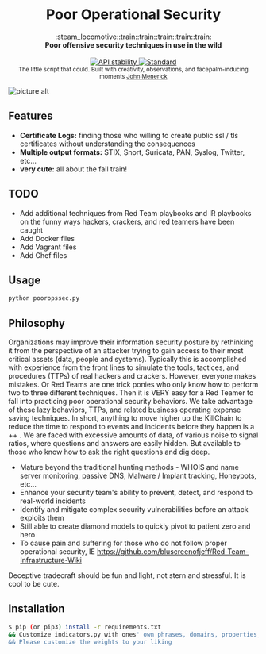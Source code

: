 <h1 align="center">Poor Operational Security</h1>

<div align="center">
  :steam_locomotive::train::train::train::train::train:
</div>
<div align="center">
  <strong>Poor offensive security techniques in use in the wild</strong>
</div>

<br />

<div align="center">
  <!-- Stability -->
  <a href="https://nodejs.org/api/documentation.html#documentation_stability_index">
    <img src="https://img.shields.io/badge/stability-experimental-orange.svg?style=flat-square"
      alt="API stability" />
  </a>
  <!-- Standard -->
  <a href="https://standardjs.com">
    <img src="https://img.shields.io/badge/code%20style-standard-brightgreen.svg?style=flat-square"
      alt="Standard" />
  </a>
</div>

<div align="center">
  <sub>The little script that could.  Built with creativity, observations, and facepalm-inducing moments
  <a href="https://securesql.info">John Menerick</a>
  </a>
</div>

![picture alt](http://www.brightlightpictures.com/assets/images/portfolio/thethaw_header.jpg "Never Alone")

## Features
- __Certificate Logs:__ finding those who willing to create public ssl / tls certificates without understanding the consequences
- __Multiple output formats:__ STIX, Snort, Suricata, PAN, Syslog, Twitter, etc...
- __very cute:__ all about the fail train!


## TODO
* Add additional techniques from Red Team playbooks and IR playbooks on the funny ways hackers, crackers, and red teamers have been caught
* Add Docker files
* Add Vagrant files
* Add Chef files

## Usage
```bash
python pooropssec.py
```

## Philosophy
Organizations may improve their information security posture by rethinking it
 from the perspective of an attacker trying to gain access to their most 
 critical assets (data, people and systems).  Typically this is accomplished with 
  experience from the front lines to simulate the tools, tactices, and procedures (TTPs)
  of real hackers and crackers.  However, everyone makes mistakes.  Or Red Teams are one trick 
  ponies who only know how to perform two to three different techniques. Then it is VERY easy for a Red Teamer
  to fall into practicing poor operational security behaviors.  We take advantage of these lazy behaviors, TTPs, and 
  related business operating expense saving techniques.  In short, anything to move higher up the KillChain to 
  reduce the time to respond to events and incidents before they happen is a ++ .  We are faced with excessive amounts of data, of various noise to signal ratios, where questions
  and answers are easily hidden.  But available to those who know how to ask the right questions and dig deep.
  
  
  * Mature beyond the traditional hunting methods - WHOIS and name server monitoring, passive DNS, Malware / Implant tracking, Honeypots, etc...
  * Enhance your security team's ability to prevent, detect, and respond to real-world incidents
  * Identify and mitigate complex security vulnerabilities before an attack exploits them
  * Still able to create diamond models to quickly pivot to patient zero and hero
  * To cause pain and suffering for those who do not follow proper operational security, IE https://github.com/bluscreenofjeff/Red-Team-Infrastructure-Wiki
  
  Deceptive tradecraft should be fun and light, not stern and stressful.  It is cool to be cute.  


## Installation
```sh
$ pip (or pip3) install -r requirements.txt
&& Customize indicators.py with ones' own phrases, domains, properties, and tld prefixes they are concerned about.
&& Please customize the weights to your liking
```
